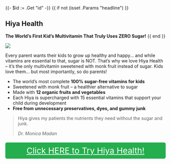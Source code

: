 {{- $id := .Get "id" -}}
{{ if not (isset .Params "headline") }}
## Hiya Health

**The World’s First Kid’s Multivitamin That Truly Uses ZERO Sugar!**
{{ end }}

[![](/list/hiya-title.jpg)](https://t.gadgetadvisers.com/click/{{$id}})

Every parent wants their kids to grow up healthy and happy… and while vitamins are essential to that, sugar is NOT. That’s why we love Hiya Health – it’s the only multivitamin sweetened with monk fruit instead of sugar. Kids love them… but most importantly, so do parents!

- The world’s most complete **100% sugar-free vitamins for kids**
- Sweetened with monk fruit – a healthier alternative to sugar
- Made with **12 organic fruits and vegetables**
- Each Hiya is supercharged with 15 essential vitamins that support your child during development
- **Free from unnecessary preservatives, dyes, and gummy junk**

> Hiya gives my patients the nutrients they need without the sugar and junk.
>
> <cite>Dr. Monica Madan</cite>

<a href="(https://t.gadgetadvisers.com/click/{{$id}})" style="color: white;">
   <div style="text-align:center;background-color:#25ae4e;margin-bottom:20px;margin-top:20px;width: 100%;-webkit-border-radius: 5px;">
      <div style="color: white; padding: 10px;font-size: 26px;">
      Click HERE to Try Hiya Health!
      </div>
   </div>
</a>